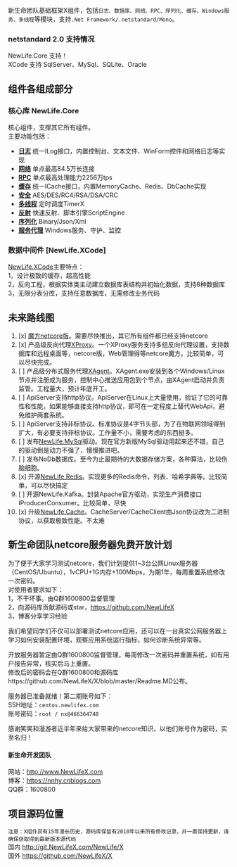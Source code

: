 新生命团队基础框架X组件，包括`日志、数据库、网络、RPC、序列化、缓存、Windows服务、多线程`等模块，支持`.Net Framework/.netstandard/Mono`。

### netstandard 2.0 支持情况  
NewLife.Core 支持！  
XCode 支持 SqlServer、MySql、SQLite、Oracle  

## 组件各组成部分
### 核心库 NewLife.Core
核心组件，支撑其它所有组件。  
主要功能包括：  
+ **[日志]** 统一ILog接口，内置控制台、文本文件、WinForm控件和网络日志等实现
+ **[网络]** 单点最高84.5万长连接
+ **[RPC]** 单点最高处理能力2256万tps
+ **[缓存]** 统一ICache接口，内置MemoryCache、Redis、DbCache实现
+ **[安全]** AES/DES/RC4/RSA/DSA/CRC
+ **[多线程]** 定时调度TimerX
+ **[反射]** 快速反射、脚本引擎ScriptEngine
+ **[序列化]** Binary/Json/Xml
+ **[服务代理]** Windows服务、守护、监控

[日志]:https://github.com/NewLifeX/X/tree/master/NewLife.Core/Log
[网络]:https://github.com/NewLifeX/X/tree/master/NewLife.Core/Net
[RPC]:https://github.com/NewLifeX/X/tree/master/NewLife.Core/Remoting
[缓存]:https://github.com/NewLifeX/X/tree/master/NewLife.Core/Caching
[安全]:https://github.com/NewLifeX/X/tree/master/NewLife.Core/Security
[多线程]:https://github.com/NewLifeX/X/tree/master/NewLife.Core/Threading
[反射]:https://github.com/NewLifeX/X/tree/master/NewLife.Core/Reflection
[序列化]:https://github.com/NewLifeX/X/tree/master/NewLife.Core/Serialization
[服务代理]:https://github.com/NewLifeX/X/tree/master/NewLife.Core/Agent

### 数据中间件 [NewLife.XCode]
[NewLife.XCode](https://github.com/NewLifeX/X/tree/master/XCode)主要特点：  
1，设计极致的缓存，超高性能  
2，反向工程，根据实体类主动建立数据库表结构并初始化数据，支持8种数据库  
3，无限分表分库，支持任意数据库，无需修改业务代码  


## 未来路线图
1. [x] [魔方netcore版](https://github.com/NewLifeX/NewLife.Cube)。需要尽快推出，其它所有组件都已经支持netcore  
2. [x] 产品级反向代理[XProxy](https://github.com/NewLifeX/XProxy)。一个XProxy服务支持多组反向代理设置，支持数据库和远程桌面等，netcore版，Web管理得等netcore魔方。比较简单，可以尽快完成。  
3. [ ] 产品级分布式服务代理[XAgent](https://github.com/NewLifeX/XAgent)。XAgent.exe安装到各个Windows/Linux节点并注册成为服务，控制中心推送应用包到个节点，由XAgent启动并负责监管。工程量大，预计年底开工。  
4. [ ] ApiServer支持http协议。ApiServer在Linux上大量使用，验证了它的可靠性和性能，如果能够直接支持http协议，即可在一定程度上替代WebApi，避免维护两套系统。  
5. [ ] ApiServer支持非标协议。标准协议是4字节头部，为了在物联网领域得到扩大，有必要支持非标协议。工作量不小，需要考虑的东西挺多。  
6. [ ] 发布[NewLife.MySql](https://github.com/NewLifeX/NewLife.MySql)驱动。现在官方新版MySql驱动用起来还不错，自己的驱动倒是动力不强了，慢慢推进吧。  
7. [ ] 发布NoDb数据库。至今为止最期待的大数据存储方案，各种算法，比较伤脑细胞。  
8. [x] 开源[NewLife.Redis](https://github.com/NewLifeX/NewLife.Redis)。实现更多的Redis命令，列表、哈希字典等。比较简单，可以尽快搞定  
9. [ ] 开源NewLife.Kafka。封装Apache官方驱动，实现生产消费接口IProducerConsumer。比较简单，尽快  
10. [x] 升级[NewLife.Cache](https://github.com/NewLifeX/NewLife.Cache)。CacheServer/CacheClient由Json协议改为二进制协议，以获取极致性能。不太难  

## 新生命团队netcore服务器免费开放计划
为了便于大家学习测试netcore，我们计划提供1~3台公网Linux服务器（CentOS/Ubuntu），1vCPU+1G内存+100Mbps，为期1年，每周重置系统修改一次密码。  
对使用者要求如下：  
1，不干坏事。由Q群1600800监督管理  
2，向源码库贡献源码或star，https://github.com/NewLifeX  
3，博客分享学习经验  

我们希望同学们不仅可以部署测试netcore应用，还可以在一台真实公网服务器上学习如何安装配置环境，观察应用系统运行指标，如何诊断系统异常等。  

开放服务器暂定由Q群1600800监督管理，每周修改一次密码并重置系统，如有用户报告异常，核实后马上重置。  
修改后的密码会在Q群1600800和源码库https://github.com/NewLifeX/X/blob/master/Readme.MD公布。  

服务器已准备就绪！第二期账号如下：  
SSH地址：`centos.newlifex.com`  
账号密码：`root / nx@466364748`  

感谢笑笑和漫游者近半年来给大家带来的netcore知识，以他们账号作为密码，实至名归！  

#### 新生命开发团队  
网站：http://www.NewLifeX.com  
博客：https://nnhy.cnblogs.com  
QQ群：1600800  

## 项目源码位置
`注意：X组件具有15年漫长历史，源码库保留有2010年以来所有修改记录，并一直保持更新，请确保获取得到最新版本源代码`  
国内 http://git.NewLifeX.com/NewLife/X  
国外 https://github.com/NewLifeX/X  
